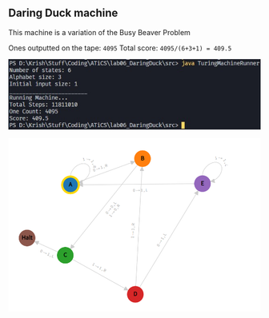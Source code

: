 ## Daring Duck machine

This machine is a variation of the Busy Beaver Problem

Ones outputted on the tape: `4095`
Total score: `4095/(6+3+1) = 409.5`

![output](output.jpg)

![diagram](diagram.png)
